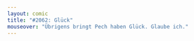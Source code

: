 ```yaml
---
layout: comic
title: "#2062: Glück"
mouseover: "Übrigens bringt Pech haben Glück. Glaube ich."
---
```

